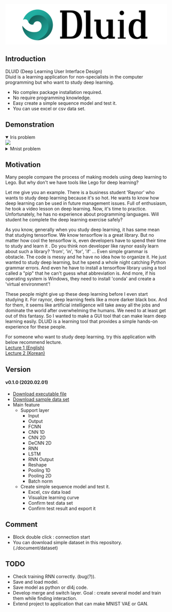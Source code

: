 ![main_icon](./document/resources/title.png)
## Introduction
DLUID (Deep Learning User Interface Design)  
Dluid is a learning application for non-specialists in the computer programming but who want to study deep learning.  

- No complex package installation required.
- No require programming knowledge.
- Easy create a simple sequence model and test it.
- You can use excel or csv data set.

## Demonstration
<details open markdown="1">  
<summary>Iris problem</summary>  
<img src="./document/resources/iris_problem_100.gif">
</details>  
  
<details markdown="1">  
<summary>Mnist problem</summary>  
<img src="./document/resources/mnist_problem_50.gif">
</details>

## Motivation
Many people compare the process of making models using deep learning to Lego.
But why don't we have tools like Lego for deep learning?

Let me give you an example.
There is a business student 'Raynor' who wants to study deep learning because it's so hot.
He wants to know how deep learning can be used in future management issues.
Full of enthusiasm, he took a video lesson on deep learning. 
Now, it's time to practice.
Unfortunately, he has no experience about programming languages.
Will student he complete the deep learning exercise safely?

As you know, generally when you study deep learning, it has same mean that studying tensorflow.
We know tensorflow is a great library.
But no matter how cool the tensorflow is, even developers have to spend their time to study and learn it .
Do you think non developer like raynor easily learn about such a library?
'from', 'in', 'for', 'if' ... Even simple grammar is obstacle.
The code is messy and he have no idea how to organize it.
He just wanted to study deep learning, but he spend a whole night catching Python grammar errors.
And even he have to install a tensorflow library using a tool called a "pip" that he can't guess what abbreviation is.
And more, if his operating system is Windows, they need to install 'conda' and create a 'virtual environment'!

These people might give up these deep learning before I even start studying it.
For raynor, deep learning feels like a more darker black box.
And for them, it seems like artificial intelligence will take away all the jobs and dominate the world after overwhelming the humans.
We need to at least get out of this fantasy.
So I wanted to make a GUI tool that can make learn deep learning easily.
DLUID is a learning tool that provides a simple hands-on experience for these people.

For someone who want to study deep learning. try this application with below recommend lecture.  
[Lecture 1 (English)](https://www.youtube.com/watch?v=SKq-pmkekTk&list=PLlMkM4tgfjnJ3I-dbhO9JTw7gNty6o_2m&index=2&t=0s)  
[Lecture 2 (Korean)](https://www.youtube.com/watch?v=BS6O0zOGX4E&list=PLlMkM4tgfjnLSOjrEJN31gZATbcj_MpUm)

## Version
#### v0.1.0 (2020.02.01)  
- [Download executable file](https://github.com/kok202/Dluid/releases/download/v0.1.0/Executable.file.zip) 
- [Download sample data set](https://github.com/kok202/Dluid/releases/download/v0.1.0/Sample.data.set.zip)
- Main feature
  - Support layer
    - Input
    - Output
    - FCNN
    - CNN 1D
    - CNN 2D
    - DeCNN 2D
    - RNN
    - LSTM
    - RNN Output
    - Reshape
    - Pooling 1D
    - Pooling 2D
    - Batch norm
  - Create simple sequence model and test it.
    - Excel, csv data load
    - Visualize learning curve
    - Confirm test data set
    - Confirm test result and export it  
  
## Comment
- Block double click : connection start  
- You can download simple dataset in this repository. (./document/dataset)

## TODO 
- Check training RNN correctly. (bug(?)).
- Save and load model.
- Save model as python or dl4j code.
- Develop merge and switch layer. Goal : create several model and train them while finding interaction. 
- Extend project to application that can make MNIST VAE or GAN.
